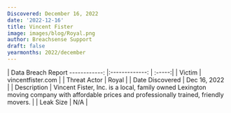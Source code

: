 ```yaml
---
Discovered: December 16, 2022
date: '2022-12-16'
title: Vincent Fister
image: images/blog/Royal.png
author: Breachsense Support
draft: false
yearmonths: 2022/december
---
```



| Data Breach Report
------------:     |:-------------:    | :-----:|
| Victim      | vincentfister.com      | 
| Threat Actor      | Royal      | 
| Date Discovered      | Dec 16, 2022      | 
| Description      | Vincent Fister, Inc. is a local, family owned Lexington moving company with affordable prices and professionally trained, friendly movers.      | 
| Leak Size      | N/A      | 

